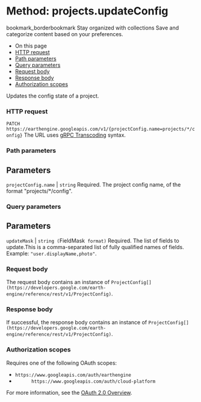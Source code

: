  
#  Method: projects.updateConfig 
bookmark_borderbookmark Stay organized with collections  Save and categorize content based on your preferences.
  * On this page
  * [HTTP request](https://developers.google.com/earth-engine/reference/rest/v1/projects/updateConfig#http-request)
  * [Path parameters](https://developers.google.com/earth-engine/reference/rest/v1/projects/updateConfig#path-parameters)
  * [Query parameters](https://developers.google.com/earth-engine/reference/rest/v1/projects/updateConfig#query-parameters)
  * [Request body](https://developers.google.com/earth-engine/reference/rest/v1/projects/updateConfig#request-body)
  * [Response body](https://developers.google.com/earth-engine/reference/rest/v1/projects/updateConfig#response-body)
  * [Authorization scopes](https://developers.google.com/earth-engine/reference/rest/v1/projects/updateConfig#authorization-scopes)


Updates the config state of a project.
### HTTP request
`PATCH https://earthengine.googleapis.com/v1/{projectConfig.name=projects/*/config}`
The URL uses [gRPC Transcoding](https://google.aip.dev/127) syntax.
### Path parameters
Parameters  
---  
`projectConfig.name` |  `string` Required. The project config name, of the format "projects/*/config".  
### Query parameters
Parameters  
---  
`updateMask` |  `string (`FieldMask[](https://protobuf.dev/reference/protobuf/google.protobuf/#field-mask)` format)` Required. The list of fields to update.This is a comma-separated list of fully qualified names of fields. Example: `"user.displayName,photo"`.  
### Request body
The request body contains an instance of `ProjectConfig[](https://developers.google.com/earth-engine/reference/rest/v1/ProjectConfig)`.
### Response body
If successful, the response body contains an instance of `ProjectConfig[](https://developers.google.com/earth-engine/reference/rest/v1/ProjectConfig)`.
### Authorization scopes
Requires one of the following OAuth scopes:
  * `https://www.googleapis.com/auth/earthengine`
  * `      https://www.googleapis.com/auth/cloud-platform`


For more information, see the [OAuth 2.0 Overview](https://developers.google.com/identity/protocols/OAuth2).
